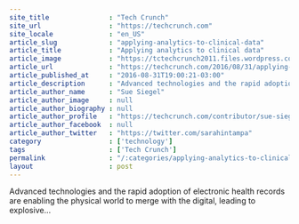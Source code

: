 ```yaml
---
site_title               : "Tech Crunch"
site_url                 : "https://techcrunch.com"
site_locale              : "en_US"
article_slug             : "applying-analytics-to-clinical-data"
article_title            : "Applying analytics to clinical data"
article_image            : "https://tctechcrunch2011.files.wordpress.com/2016/01/shutterstock_292036448.png?w=764&h=400&crop=1"
article_url              : "https://techcrunch.com/2016/08/31/applying-analytics-to-clinical-data/"
article_published_at     : "2016-08-31T19:00:21-03:00"
article_description      : "Advanced technologies and the rapid adoption of electronic health records are enabling the physical world to merge with the digital, leading to explosive..."
article_author_name      : "Sue Siegel"
article_author_image     : null
article_author_biography : null
article_author_profile   : "https://techcrunch.com/contributor/sue-siegel/"
article_author_facebook  : null
article_author_twitter   : "https://twitter.com/sarahintampa"
category                 : ['technology']
tags                     : ['Tech Crunch']
permalink                : "/:categories/applying-analytics-to-clinical-data/"
layout                   : post
---
```


Advanced technologies and the rapid adoption of electronic health records are enabling the physical world to merge with the digital, leading to explosive...
